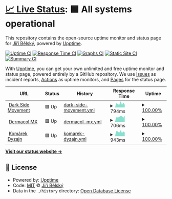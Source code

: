 # [📈 Live Status](https://wufr.github.io/monitoring): <!--live status--> **🟩 All systems operational**

This repository contains the open-source uptime monitor and status page for [Jiří Bělský](https://wufr.github.io/monitoring), powered by [Upptime](https://github.com/upptime/upptime).

[![Uptime CI](https://github.com/wufr/monitoring/workflows/Uptime%20CI/badge.svg)](https://github.com/wufr/monitoring/actions?query=workflow%3A%22Uptime+CI%22)
[![Response Time CI](https://github.com/wufr/monitoring/workflows/Response%20Time%20CI/badge.svg)](https://github.com/wufr/monitoring/actions?query=workflow%3A%22Response+Time+CI%22)
[![Graphs CI](https://github.com/wufr/monitoring/workflows/Graphs%20CI/badge.svg)](https://github.com/wufr/monitoring/actions?query=workflow%3A%22Graphs+CI%22)
[![Static Site CI](https://github.com/wufr/monitoring/workflows/Static%20Site%20CI/badge.svg)](https://github.com/wufr/monitoring/actions?query=workflow%3A%22Static+Site+CI%22)
[![Summary CI](https://github.com/wufr/monitoring/workflows/Summary%20CI/badge.svg)](https://github.com/wufr/monitoring/actions?query=workflow%3A%22Summary+CI%22)

With [Upptime](https://upptime.js.org), you can get your own unlimited and free uptime monitor and status page, powered entirely by a GitHub repository. We use [Issues](https://github.com/wufr/monitoring/issues) as incident reports, [Actions](https://github.com/wufr/monitoring/actions) as uptime monitors, and [Pages](https://wufr.github.io/monitoring) for the status page.

<!--start: status pages-->
<!-- This summary is generated by Upptime (https://github.com/upptime/upptime) -->
<!-- Do not edit this manually, your changes will be overwritten -->
<!-- prettier-ignore -->
| URL | Status | History | Response Time | Uptime |
| --- | ------ | ------- | ------------- | ------ |
| <img alt="" src="https://favicons.githubusercontent.com/www.darksidemovement.cz" height="13"> [Dark Side Movement](https://www.darksidemovement.cz) | 🟩 Up | [dark-side-movement.yml](https://github.com/wUFr/monitoring/commits/HEAD/history/dark-side-movement.yml) | <details><summary><img alt="Response time graph" src="./graphs/dark-side-movement/response-time-week.png" height="20"> 794ms</summary><br><a href="https://wufr.github.io/monitoring/history/dark-side-movement"><img alt="Response time 804" src="https://img.shields.io/endpoint?url=https%3A%2F%2Fraw.githubusercontent.com%2FwUFr%2Fmonitoring%2FHEAD%2Fapi%2Fdark-side-movement%2Fresponse-time.json"></a><br><a href="https://wufr.github.io/monitoring/history/dark-side-movement"><img alt="24-hour response time 574" src="https://img.shields.io/endpoint?url=https%3A%2F%2Fraw.githubusercontent.com%2FwUFr%2Fmonitoring%2FHEAD%2Fapi%2Fdark-side-movement%2Fresponse-time-day.json"></a><br><a href="https://wufr.github.io/monitoring/history/dark-side-movement"><img alt="7-day response time 794" src="https://img.shields.io/endpoint?url=https%3A%2F%2Fraw.githubusercontent.com%2FwUFr%2Fmonitoring%2FHEAD%2Fapi%2Fdark-side-movement%2Fresponse-time-week.json"></a><br><a href="https://wufr.github.io/monitoring/history/dark-side-movement"><img alt="30-day response time 824" src="https://img.shields.io/endpoint?url=https%3A%2F%2Fraw.githubusercontent.com%2FwUFr%2Fmonitoring%2FHEAD%2Fapi%2Fdark-side-movement%2Fresponse-time-month.json"></a><br><a href="https://wufr.github.io/monitoring/history/dark-side-movement"><img alt="1-year response time 804" src="https://img.shields.io/endpoint?url=https%3A%2F%2Fraw.githubusercontent.com%2FwUFr%2Fmonitoring%2FHEAD%2Fapi%2Fdark-side-movement%2Fresponse-time-year.json"></a></details> | <details><summary><a href="https://wufr.github.io/monitoring/history/dark-side-movement">100.00%</a></summary><a href="https://wufr.github.io/monitoring/history/dark-side-movement"><img alt="All-time uptime 100.00%" src="https://img.shields.io/endpoint?url=https%3A%2F%2Fraw.githubusercontent.com%2FwUFr%2Fmonitoring%2FHEAD%2Fapi%2Fdark-side-movement%2Fuptime.json"></a><br><a href="https://wufr.github.io/monitoring/history/dark-side-movement"><img alt="24-hour uptime 100.00%" src="https://img.shields.io/endpoint?url=https%3A%2F%2Fraw.githubusercontent.com%2FwUFr%2Fmonitoring%2FHEAD%2Fapi%2Fdark-side-movement%2Fuptime-day.json"></a><br><a href="https://wufr.github.io/monitoring/history/dark-side-movement"><img alt="7-day uptime 100.00%" src="https://img.shields.io/endpoint?url=https%3A%2F%2Fraw.githubusercontent.com%2FwUFr%2Fmonitoring%2FHEAD%2Fapi%2Fdark-side-movement%2Fuptime-week.json"></a><br><a href="https://wufr.github.io/monitoring/history/dark-side-movement"><img alt="30-day uptime 100.00%" src="https://img.shields.io/endpoint?url=https%3A%2F%2Fraw.githubusercontent.com%2FwUFr%2Fmonitoring%2FHEAD%2Fapi%2Fdark-side-movement%2Fuptime-month.json"></a><br><a href="https://wufr.github.io/monitoring/history/dark-side-movement"><img alt="1-year uptime 100.00%" src="https://img.shields.io/endpoint?url=https%3A%2F%2Fraw.githubusercontent.com%2FwUFr%2Fmonitoring%2FHEAD%2Fapi%2Fdark-side-movement%2Fuptime-year.json"></a></details>
| <img alt="" src="https://favicons.githubusercontent.com/dermacol.mx" height="13"> [Dermacol MX](https://dermacol.mx) | 🟩 Up | [dermacol-mx.yml](https://github.com/wUFr/monitoring/commits/HEAD/history/dermacol-mx.yml) | <details><summary><img alt="Response time graph" src="./graphs/dermacol-mx/response-time-week.png" height="20"> 706ms</summary><br><a href="https://wufr.github.io/monitoring/history/dermacol-mx"><img alt="Response time 644" src="https://img.shields.io/endpoint?url=https%3A%2F%2Fraw.githubusercontent.com%2FwUFr%2Fmonitoring%2FHEAD%2Fapi%2Fdermacol-mx%2Fresponse-time.json"></a><br><a href="https://wufr.github.io/monitoring/history/dermacol-mx"><img alt="24-hour response time 845" src="https://img.shields.io/endpoint?url=https%3A%2F%2Fraw.githubusercontent.com%2FwUFr%2Fmonitoring%2FHEAD%2Fapi%2Fdermacol-mx%2Fresponse-time-day.json"></a><br><a href="https://wufr.github.io/monitoring/history/dermacol-mx"><img alt="7-day response time 706" src="https://img.shields.io/endpoint?url=https%3A%2F%2Fraw.githubusercontent.com%2FwUFr%2Fmonitoring%2FHEAD%2Fapi%2Fdermacol-mx%2Fresponse-time-week.json"></a><br><a href="https://wufr.github.io/monitoring/history/dermacol-mx"><img alt="30-day response time 679" src="https://img.shields.io/endpoint?url=https%3A%2F%2Fraw.githubusercontent.com%2FwUFr%2Fmonitoring%2FHEAD%2Fapi%2Fdermacol-mx%2Fresponse-time-month.json"></a><br><a href="https://wufr.github.io/monitoring/history/dermacol-mx"><img alt="1-year response time 644" src="https://img.shields.io/endpoint?url=https%3A%2F%2Fraw.githubusercontent.com%2FwUFr%2Fmonitoring%2FHEAD%2Fapi%2Fdermacol-mx%2Fresponse-time-year.json"></a></details> | <details><summary><a href="https://wufr.github.io/monitoring/history/dermacol-mx">100.00%</a></summary><a href="https://wufr.github.io/monitoring/history/dermacol-mx"><img alt="All-time uptime 100.00%" src="https://img.shields.io/endpoint?url=https%3A%2F%2Fraw.githubusercontent.com%2FwUFr%2Fmonitoring%2FHEAD%2Fapi%2Fdermacol-mx%2Fuptime.json"></a><br><a href="https://wufr.github.io/monitoring/history/dermacol-mx"><img alt="24-hour uptime 100.00%" src="https://img.shields.io/endpoint?url=https%3A%2F%2Fraw.githubusercontent.com%2FwUFr%2Fmonitoring%2FHEAD%2Fapi%2Fdermacol-mx%2Fuptime-day.json"></a><br><a href="https://wufr.github.io/monitoring/history/dermacol-mx"><img alt="7-day uptime 100.00%" src="https://img.shields.io/endpoint?url=https%3A%2F%2Fraw.githubusercontent.com%2FwUFr%2Fmonitoring%2FHEAD%2Fapi%2Fdermacol-mx%2Fuptime-week.json"></a><br><a href="https://wufr.github.io/monitoring/history/dermacol-mx"><img alt="30-day uptime 100.00%" src="https://img.shields.io/endpoint?url=https%3A%2F%2Fraw.githubusercontent.com%2FwUFr%2Fmonitoring%2FHEAD%2Fapi%2Fdermacol-mx%2Fuptime-month.json"></a><br><a href="https://wufr.github.io/monitoring/history/dermacol-mx"><img alt="1-year uptime 100.00%" src="https://img.shields.io/endpoint?url=https%3A%2F%2Fraw.githubusercontent.com%2FwUFr%2Fmonitoring%2FHEAD%2Fapi%2Fdermacol-mx%2Fuptime-year.json"></a></details>
| <img alt="" src="https://favicons.githubusercontent.com/komarekdyzajn.cz" height="13"> [Komárek Dyzajn](https://komarekdyzajn.cz) | 🟩 Up | [komarek-dyzajn.yml](https://github.com/wUFr/monitoring/commits/HEAD/history/komarek-dyzajn.yml) | <details><summary><img alt="Response time graph" src="./graphs/komarek-dyzajn/response-time-week.png" height="20"> 943ms</summary><br><a href="https://wufr.github.io/monitoring/history/komarek-dyzajn"><img alt="Response time 1067" src="https://img.shields.io/endpoint?url=https%3A%2F%2Fraw.githubusercontent.com%2FwUFr%2Fmonitoring%2FHEAD%2Fapi%2Fkomarek-dyzajn%2Fresponse-time.json"></a><br><a href="https://wufr.github.io/monitoring/history/komarek-dyzajn"><img alt="24-hour response time 788" src="https://img.shields.io/endpoint?url=https%3A%2F%2Fraw.githubusercontent.com%2FwUFr%2Fmonitoring%2FHEAD%2Fapi%2Fkomarek-dyzajn%2Fresponse-time-day.json"></a><br><a href="https://wufr.github.io/monitoring/history/komarek-dyzajn"><img alt="7-day response time 943" src="https://img.shields.io/endpoint?url=https%3A%2F%2Fraw.githubusercontent.com%2FwUFr%2Fmonitoring%2FHEAD%2Fapi%2Fkomarek-dyzajn%2Fresponse-time-week.json"></a><br><a href="https://wufr.github.io/monitoring/history/komarek-dyzajn"><img alt="30-day response time 1037" src="https://img.shields.io/endpoint?url=https%3A%2F%2Fraw.githubusercontent.com%2FwUFr%2Fmonitoring%2FHEAD%2Fapi%2Fkomarek-dyzajn%2Fresponse-time-month.json"></a><br><a href="https://wufr.github.io/monitoring/history/komarek-dyzajn"><img alt="1-year response time 1067" src="https://img.shields.io/endpoint?url=https%3A%2F%2Fraw.githubusercontent.com%2FwUFr%2Fmonitoring%2FHEAD%2Fapi%2Fkomarek-dyzajn%2Fresponse-time-year.json"></a></details> | <details><summary><a href="https://wufr.github.io/monitoring/history/komarek-dyzajn">100.00%</a></summary><a href="https://wufr.github.io/monitoring/history/komarek-dyzajn"><img alt="All-time uptime 99.71%" src="https://img.shields.io/endpoint?url=https%3A%2F%2Fraw.githubusercontent.com%2FwUFr%2Fmonitoring%2FHEAD%2Fapi%2Fkomarek-dyzajn%2Fuptime.json"></a><br><a href="https://wufr.github.io/monitoring/history/komarek-dyzajn"><img alt="24-hour uptime 100.00%" src="https://img.shields.io/endpoint?url=https%3A%2F%2Fraw.githubusercontent.com%2FwUFr%2Fmonitoring%2FHEAD%2Fapi%2Fkomarek-dyzajn%2Fuptime-day.json"></a><br><a href="https://wufr.github.io/monitoring/history/komarek-dyzajn"><img alt="7-day uptime 100.00%" src="https://img.shields.io/endpoint?url=https%3A%2F%2Fraw.githubusercontent.com%2FwUFr%2Fmonitoring%2FHEAD%2Fapi%2Fkomarek-dyzajn%2Fuptime-week.json"></a><br><a href="https://wufr.github.io/monitoring/history/komarek-dyzajn"><img alt="30-day uptime 100.00%" src="https://img.shields.io/endpoint?url=https%3A%2F%2Fraw.githubusercontent.com%2FwUFr%2Fmonitoring%2FHEAD%2Fapi%2Fkomarek-dyzajn%2Fuptime-month.json"></a><br><a href="https://wufr.github.io/monitoring/history/komarek-dyzajn"><img alt="1-year uptime 99.71%" src="https://img.shields.io/endpoint?url=https%3A%2F%2Fraw.githubusercontent.com%2FwUFr%2Fmonitoring%2FHEAD%2Fapi%2Fkomarek-dyzajn%2Fuptime-year.json"></a></details>

<!--end: status pages-->

[**Visit our status website →**](https://wufr.github.io/monitoring)

## 📄 License

- Powered by: [Upptime](https://github.com/upptime/upptime)
- Code: [MIT](./LICENSE) © [Jiří Bělský](https://wufr.github.io/monitoring)
- Data in the `./history` directory: [Open Database License](https://opendatacommons.org/licenses/odbl/1-0/)
